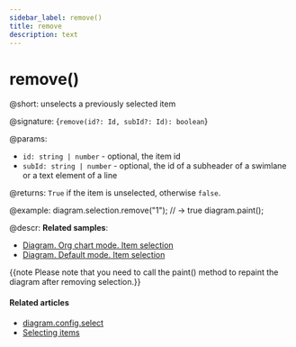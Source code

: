 ```yaml
---
sidebar_label: remove()
title: remove
description: text
---
```


# remove()

@short: unselects a previously selected item

@signature: {`remove(id?: Id, subId?: Id): boolean`}

@params:
- `id: string | number` - optional, the item id
- `subId: string | number` - optional, the id of a subheader of a swimlane or a text element of a line

@returns:
`True` if the item is unselected, otherwise `false`.

@example:
diagram.selection.remove("1"); // -> true
diagram.paint();

@descr:
**Related samples**:

- [Diagram. Org chart mode. Item selection](https://snippet.dhtmlx.com/jyoxn5h7)
- [Diagram. Default mode. Item selection](https://snippet.dhtmlx.com/tcny4obw)

{{note Please note that you need to call the paint() method to repaint the diagram after removing selection.}}

#### Related articles

- [diagram.config.select](../../../api/diagram/select_property/)
- [Selecting items](../../../guides/manipulating_items/#selecting-items)
